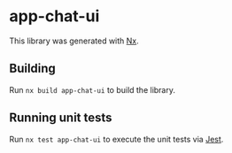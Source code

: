 # app-chat-ui

This library was generated with [Nx](https://nx.dev).

## Building

Run `nx build app-chat-ui` to build the library.

## Running unit tests

Run `nx test app-chat-ui` to execute the unit tests via [Jest](https://jestjs.io).
